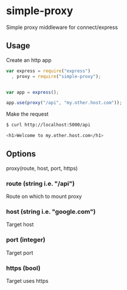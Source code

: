 simple-proxy
============

Simple proxy middleware for connect/express

Usage
-----

Create an http app
```js
var express = require("express")
  , proxy = require("simple-proxy");


var app = express();

app.use(proxy("/api", "my.other.host.com"));
```

Make the request
```sh
$ curl http://localhost:5000/api

<h1>Welcome to my.other.host.com</h1>
```

Options
-------

proxy(route, host, port, https)

### route (string i.e. "/api")

Route on which to mount proxy

### host (string i.e. "google.com")

Target host

### port (integer)

Target port

### https (bool)

Target uses https
